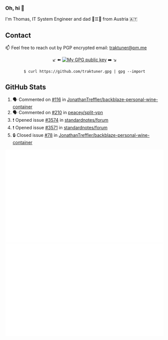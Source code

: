 ### Oh, hi 👋

I'm Thomas, IT System Engineer and dad 👶♊️👶 from Austria 🇦🇹

<!--
**traktuner/traktuner** is a ✨ _special_ ✨ repository because its `README.md` (this file) appears on your GitHub profile.

Here are some ideas to get you started:

- 🔭 I’m currently working on ...
- 🌱 I’m currently learning ...
- 👯 I’m looking to collaborate on ...
- 🤔 I’m looking for help with ...
- 💬 Ask me about ...
- 📫 How to reach me: ...
- 😄 Pronouns: ...
- ⚡ Fun fact: ...
-->

## Contact
📫 Feel free to reach out by PGP encrypted email:
traktuner@pm.me

<div align="center" markdown="1">

↙️ ⬅️ [![My GPG public key](https://img.shields.io/badge/PGP%20public%20key-6D4AFF?style=for-the-badge)](https://github.com/traktuner.gpg) ➡️ ↘️

```shell
$ curl https://github.com/traktuner.gpg | gpg --import
```

</div>

## GitHub Stats
<!--START_SECTION:activity-->
1. 🗣 Commented on [#116](https://github.com/JonathanTreffler/backblaze-personal-wine-container/issues/116#issuecomment-2080362895) in [JonathanTreffler/backblaze-personal-wine-container](https://github.com/JonathanTreffler/backblaze-personal-wine-container)
2. 🗣 Commented on [#210](https://github.com/peacey/split-vpn/issues/210#issuecomment-2079766343) in [peacey/split-vpn](https://github.com/peacey/split-vpn)
3. ❗ Opened issue [#3574](https://github.com/standardnotes/forum/issues/3574) in [standardnotes/forum](https://github.com/standardnotes/forum)
4. ❗ Opened issue [#3571](https://github.com/standardnotes/forum/issues/3571) in [standardnotes/forum](https://github.com/standardnotes/forum)
5. 🔒 Closed issue [#78](https://github.com/JonathanTreffler/backblaze-personal-wine-container/issues/78) in [JonathanTreffler/backblaze-personal-wine-container](https://github.com/JonathanTreffler/backblaze-personal-wine-container)
<!--END_SECTION:activity-->

![](https://github.com/traktuner/traktuner/blob/master/generated/overview.svg)
![](https://github.com/traktuner/traktuner/blob/master/generated/languages.svg)

